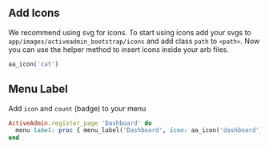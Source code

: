 ## Add Icons
We recommend using svg for icons. To start using icons add your svgs to `app/images/activeadmin_bootstrap/icons` and add class `path` to `<path>`. Now you can use the helper method to insert icons inside your arb files.
```ruby
aa_icon('cat')
```

## Menu Label
Add `icon` and `count` (badge) to your menu
```ruby
ActiveAdmin.register_page 'Dashboard' do
  menu label: proc { menu_label('Dashboard', icon: aa_icon('dashboard'), count: 10) }
end
```